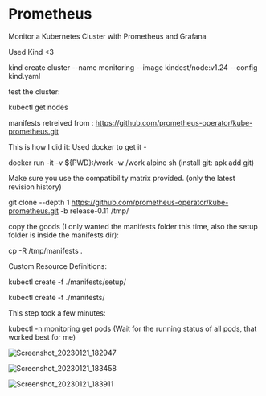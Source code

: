 # Prometheus
Monitor a Kubernetes Cluster with Prometheus and Grafana

Used Kind <3

kind create cluster --name monitoring --image kindest/node:v1.24 --config kind.yaml

test the cluster:

kubectl get nodes





manifests retreived from :
https://github.com/prometheus-operator/kube-prometheus.git

This is how I did it:
Used docker to get it - 

docker run -it -v ${PWD}:/work -w /work alpine sh (install git: apk add git)

Make sure you use the compatibility matrix provided. (only the latest revision history)

git clone --depth 1 https://github.com/prometheus-operator/kube-prometheus.git -b release-0.11 /tmp/

copy the goods (I only wanted the manifests folder this time, also the setup folder is inside the manifests dir):

cp -R /tmp/manifests .


Custom Resource Definitions:

kubectl create -f ./manifests/setup/

kubectl create -f ./manifests/

This step took a few minutes:

kubectl -n monitoring get pods (Wait for the running status of all pods, that worked best for me)






![Screenshot_20230121_182947](https://user-images.githubusercontent.com/8779526/213882008-432acd7b-4225-416e-bbb2-cc6291456638.png)


![Screenshot_20230121_183458](https://user-images.githubusercontent.com/8779526/213882010-cab44b57-d1e1-438e-ba10-fd848ed77863.png)


![Screenshot_20230121_183911](https://user-images.githubusercontent.com/8779526/213882159-7ec0982a-f426-459f-881d-5dfeb33b1833.png)










